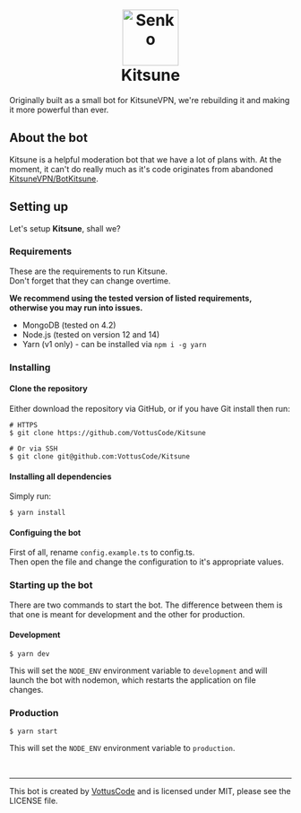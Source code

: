 <h1 align="center">
    <img alt="Senko" src="https://i.imgur.com/dKT0ayc.png" height="100px"/>
    <br>
    Kitsune
  <br>
</h1>

Originally built as a small bot for KitsuneVPN, we're rebuilding it and making it more powerful than ever.

## About the bot

Kitsune is a helpful moderation bot that we have a lot of plans with. At the moment, it can't do really much as it's code originates from abandoned [KitsuneVPN/BotKitsune](https://github.com/KitsuneVPN/BotKitsune).

## Setting up

Let's setup **Kitsune**, shall we?

### Requirements

These are the requirements to run Kitsune.
<br>
Don't forget that they can change overtime.

**We recommend using the tested version of listed requirements, otherwise you may run into issues.**

- MongoDB (tested on 4.2)
- Node.js (tested on version 12 and 14)
- Yarn (v1 only) - can be installed via `npm i -g yarn`

### Installing

#### Clone the repository

Either download the repository via GitHub, or if you have Git install then run:

```shell
# HTTPS
$ git clone https://github.com/VottusCode/Kitsune

# Or via SSH
$ git clone git@github.com:VottusCode/Kitsune
```

#### Installing all dependencies

Simply run:

```shell
$ yarn install
```

#### Configuing the bot

First of all, rename `config.example.ts` to config.ts.
<br>
Then open the file and change the configuration to it's appropriate values.

### Starting up the bot

There are two commands to start the bot. The difference between them is that one is meant for development and the other for production.

#### Development

```shell
$ yarn dev
```

This will set the `NODE_ENV` environment variable to `development` and will launch the bot with nodemon, which restarts the application on file changes.

### Production

```shell
$ yarn start
```

This will set the `NODE_ENV` environment variable to `production`.

<br>
<hr/>

This bot is created by [VottusCode](https://github.com/VottusCode) and is licensed under MIT,
please see the LICENSE file.
